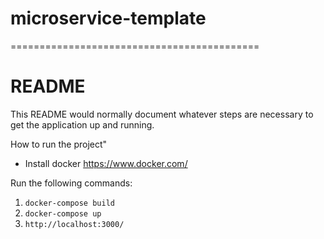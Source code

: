 
# microservice-template
===========================================
# README

This README would normally document whatever steps are necessary to get the
application up and running.

How to run the project"

* Install docker https://www.docker.com/

Run the following commands:
1. `docker-compose build`
2. `docker-compose up`
3. `http://localhost:3000/`
